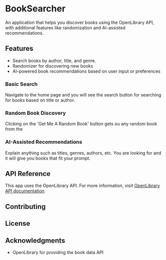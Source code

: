 # BookSearcher

An application that helps you discover books using the OpenLibrary API, with additional features like randomization and AI-assisted recommendations.

## Features

- Search books by author, title, and genre.
- Randomizer for discovering new books
- AI-powered book recommendations based on user input or preferences

### Basic Search

Navigate to the home page and you will see the search button for searching for books based on title or author.

### Random Book Discovery

Clicking on the 'Get Me A Random Book' button gets ou any random book from the

### AI-Assisted Recommendations

Explain anything such as titles, genres, authors, etc. You are looking for and it will give you books that fit your prompt.

## API Reference

This app uses the OpenLibrary API. For more information, visit [OpenLibrary API documentation](https://openlibrary.org/developers/api).

## Contributing



## License


## Acknowledgments

- OpenLibrary for providing the book data API
